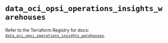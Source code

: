 # `data_oci_opsi_operations_insights_warehouses`

Refer to the Terraform Registry for docs: [`data_oci_opsi_operations_insights_warehouses`](https://registry.terraform.io/providers/oracle/oci/7.19.0/docs/data-sources/opsi_operations_insights_warehouses).
